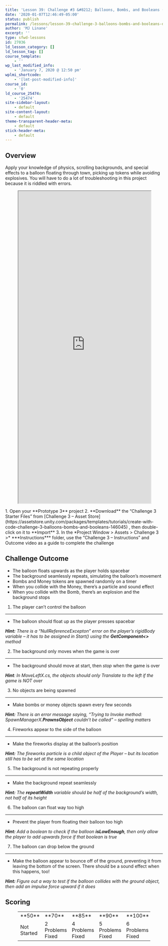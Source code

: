 ```yaml
---
title: 'Lesson 39: Challenge #3 &#8212; Balloons, Bombs, and Booleans (Day 3)'
date: '2020-01-07T12:46:49-05:00'
status: publish
permalink: /lessons/lesson-39-challenge-3-balloons-bombs-and-booleans-day-3
author: 'MJ Linane'
excerpt: ''
type: sfwd-lessons
id: 27036
ld_lesson_category: []
ld_lesson_tag: []
course_template:
    - ''
wp_last_modified_info:
    - 'January 7, 2020 @ 12:50 pm'
wplmi_shortcode:
    - '[lmt-post-modified-info]'
course_id:
    - '0'
ld_course_25474:
    - '25474'
site-sidebar-layout:
    - default
site-content-layout:
    - default
theme-transparent-header-meta:
    - default
stick-header-meta:
    - default
---
```

**Overview**
------------

Apply your knowledge of physics, scrolling backgrounds, and special effects to a balloon floating through town, picking up tokens while avoiding explosives. You will have to do a lot of troubleshooting in this project because it is riddled with errors.

<figure class=""><iframe allowfullscreen="" height="1000px" src="https://player.vimeo.com/video/349088981?app_id=122963" width="100%"></iframe></figure>1. Open your **Prototype 3** project
2. **Download** the “Challenge 3 Starter Files” from [Challenge 3 – Asset Store](https://assetstore.unity.com/packages/templates/tutorials/create-with-code-challenge-3-balloons-bombs-and-booleans-146045) , then double-click on it to **Import**
3. In the *Project Window &gt; Assets &gt; Challenge 3 &gt;* ***Instructions*** folder, use the “Challenge 3 – Instructions” and Outcome video as a guide to complete the challenge

**Challenge Outcome**
---------------------

- The balloon floats upwards as the player holds spacebar
- The background seamlessly repeats, simulating the balloon’s movement
- Bombs and Money tokens are spawned randomly on a timer
- When you collide with the Money, there’s a particle and sound effect
- When you collide with the Bomb, there’s an explosion and the background stops

1. The player can’t control the balloon
---------------------------------------

- The balloon should float up as the player presses spacebar

***Hint:** There is a “NullReferenceExcepton” error on the player’s rigidBody variable – it has to be assigned in Start() using the **GetComponent&lt;&gt;** method*

2. The background only moves when the game is over
--------------------------------------------------

- The background should move at start, then *stop* when the game is over

***Hint**: In MoveLeftX.cs, the objects should only Translate to the left if the game is NOT over*

3. No objects are being spawned
-------------------------------

- Make bombs or money objects spawn every few seconds

***Hint:** There is an error message saying, “Trying to Invoke method: SpawnManagerX.**PrawnsObject** couldn’t be called” – spelling matters*

4. Fireworks appear to the side of the balloon
----------------------------------------------

- Make the fireworks display at the balloon’s position

***Hint:** The fireworks particle is a child object of the Player – but its location still has to be set at the same location*

5. The background is not repeating properly
-------------------------------------------

- Make the background repeat seamlessly

***Hint:** The **repeatWidth** variable should be half of the background’s width, not half of its height*

6. The balloon can float way too high
-------------------------------------

- Prevent the player from floating their balloon too high

***Hint:** Add a boolean to check if the balloon **isLowEnough**, then only allow the player to add upwards force if that boolean is true*

7. The balloon can drop below the ground
----------------------------------------

- Make the balloon appear to bounce off of the ground, preventing it from leaving the bottom of the screen. There should be a sound effect when this happens, too!

***Hint:** Figure out a way to test if the balloon collides with the ground object, then add an impulse force upward if it does*

Scoring
-------

<figure class="wp-block-table"><table class=""><tbody><tr><td class="has-text-align-center" data-align="center">**50**</td><td class="has-text-align-center" data-align="center">**70**</td><td class="has-text-align-center" data-align="center">**85**</td><td class="has-text-align-center" data-align="center">**90**</td><td class="has-text-align-center" data-align="center">**100**</td></tr><tr><td class="has-text-align-center" data-align="center">Not Started</td><td class="has-text-align-center" data-align="center">2 Problems Fixed</td><td class="has-text-align-center" data-align="center">4 Problems Fixed</td><td class="has-text-align-center" data-align="center">5 Problems Fixed</td><td class="has-text-align-center" data-align="center">6 Problems Fixed</td></tr></tbody></table>

</figure>